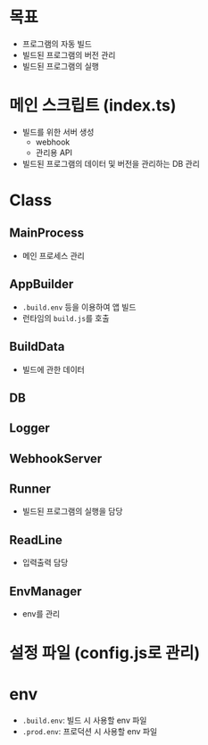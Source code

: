 # 목표
- 프로그램의 자동 빌드
- 빌드된 프로그램의 버전 관리
- 빌드된 프로그램의 실행

# 메인 스크립트 (index.ts)
- 빌드를 위한 서버 생성
    - webhook
    - 관리용 API
- 빌드된 프로그램의 데이터 및 버전을 관리하는 DB 관리

# Class
## MainProcess
- 메인 프로세스 관리

## AppBuilder
- `.build.env` 등을 이용하여 앱 빌드
- 런타임의 `build.js`를 호출

## BuildData
- 빌드에 관한 데이터

## DB

## Logger

## WebhookServer

## Runner
- 빌드된 프로그램의 실행을 담당

## ReadLine
- 입력출력 담당

## EnvManager
- env를 관리

# 설정 파일 (config.js로 관리)

# env
- `.build.env`: 빌드 시 사용할 env 파일
- `.prod.env`: 프로덕션 시 사용할 env 파일